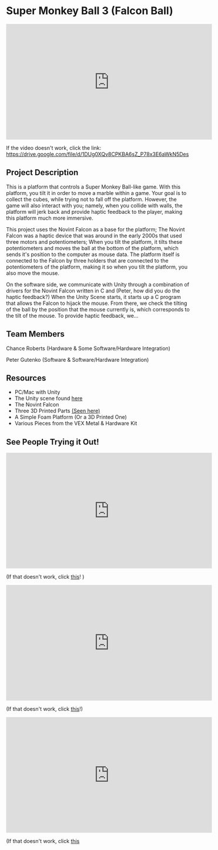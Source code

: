 # Super Monkey Ball 3 (Falcon Ball)

<iframe width="560" height="315" src="https://drive.google.com/file/d/1DUg0XQv8CPKBA6sZ_P78x3E6aWkN5Des/preview" frameborder="0" allow="autoplay; encrypted-media" allowfullscreen></iframe>

If the video doesn't work, click the link: https://drive.google.com/file/d/1DUg0XQv8CPKBA6sZ_P78x3E6aWkN5Des

## Project Description

This is a platform that controls a Super Monkey Ball-like game. With this platform, you tilt it in order to move a marble within a game. Your goal is to collect the cubes, while trying not to fall off the platform. However, the game will also interact with you; namely, when you collide with walls, the platform will jerk back and provide haptic feedback to the player, making this platform much more immersive.

This project uses the Novint Falcon as a base for the platform; The Novint Falcon was a haptic device that was around in the early 2000s that used three motors and potentiometers; When you tilt the platform, it tilts these potentiometers and moves the ball at the bottom of the platform, which sends it's position to the computer as mouse data. The platform itself is connected to the Falcon by three holders that are connected to the potentiometers of the platform, making it so when you tilt the platform, you also move the mouse.

On the software side, we communicate with Unity through a combination of drivers for the Novint Falcon written in C and (Peter, how did you do the haptic feedback?) When the Unity Scene starts, it starts up a C program that allows the Falcon to hijack the mouse. From there, we check the tilting of the ball by the position that the mouse currently is, which corresponds to the tilt of the mouse. To provide haptic feedback, we...

## Team Members

Chance Roberts (Hardware & Some Software/Hardware Integration)

Peter Gutenko (Software & Software/Hardware Integration)

## Resources

* PC/Mac with Unity
* The Unity scene found [here](https://www.github.com/pgutenko/falconball)
* The Novint Falcon
* Three 3D Printed Parts [(Seen here)](https://drive.google.com/file/d/17SCNblyjmt6xiE_PzqIuWfQsTN8A_lu0/view?usp=sharing)
* A Simple Foam Platform (Or a 3D Printed One)
* Various Pieces from the VEX Metal & Hardware Kit

## See People Trying it Out!

<iframe width="560" height="315" src="https://drive.google.com/file/d/1sGxxnrIiRAtWLJpJQj57ZGTuIsVGa0KO/preview" frameborder="0" allow="autoplay; encrypted-media" allowfullscreen></iframe>

(If that doesn't work, click [this](https://drive.google.com/file/d/1sGxxnrIiRAtWLJpJQj57ZGTuIsVGa0KO/view?usp=sharing)! )

<iframe width="560" height="315" src="https://drive.google.com/file/d/1h2AkBnbCdRst4vctfDhattXeIHwpTmFW/preview" frameborder="0" allow="autoplay; encrypted-media" allowfullscreen></iframe>

(If that doesn't work, click [this](https://drive.google.com/file/d/1h2AkBnbCdRst4vctfDhattXeIHwpTmFW/view)!)

<iframe width="560" height="315" src="https://drive.google.com/file/d/1CHRlzGBlbZ6K87bdb7DcS2Jgntb00ShS/preview" frameborder="0" allow="autoplay; encrypted-media" allowfullscreen></iframe>

(If that doesn't work, click [this](https://drive.google.com/file/d/1CHRlzGBlbZ6K87bdb7DcS2Jgntb00ShS/view?)
